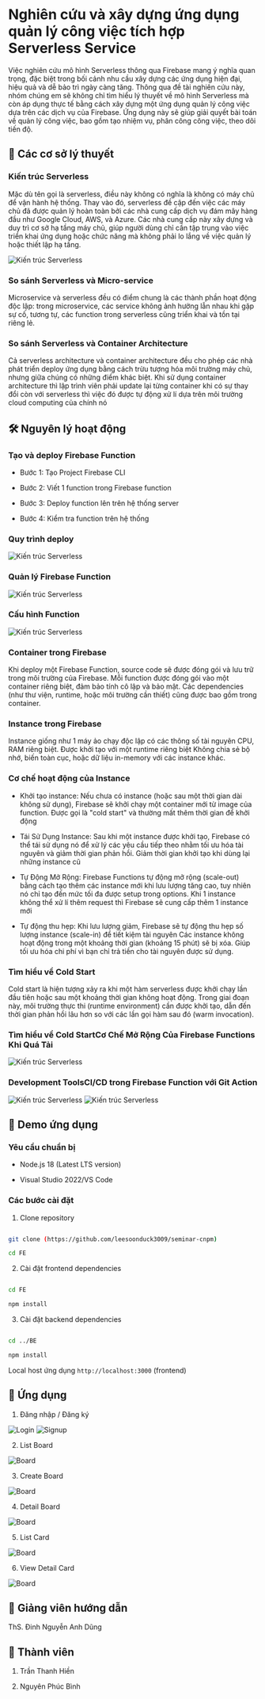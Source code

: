 # Nghiên cứu và xây dựng ứng dụng quản lý công việc tích hợp Serverless Service

Việc nghiên cứu mô hình Serverless thông qua Firebase mang ý nghĩa quan trọng, đặc biệt trong bối cảnh nhu cầu xây dựng các ứng dụng hiện đại, hiệu quả và dễ bảo trì ngày càng tăng. Thông qua đề tài nghiên cứu này, nhóm chúng em sẽ không chỉ tìm hiểu lý thuyết về mô hình Serverless mà còn áp dụng thực tế bằng cách xây dựng một ứng dụng quản lý công việc dựa trên các dịch vụ của Firebase. Ứng dụng này sẽ giúp giải quyết bài toán về quản lý công việc, bao gồm tạo nhiệm vụ, phân công công việc, theo dõi tiến độ.

## 🌟 Các cơ sở lý thuyết

### Kiến trúc Serverless

Mặc dù tên gọi là serverless, điều này không có nghĩa là không có máy chủ để vận hành hệ thống. Thay vào đó, serverless đề cập đến việc các máy chủ đã được quản lý hoàn toàn bởi các nhà cung cấp dịch vụ đám mây hàng đầu như Google Cloud, AWS, và Azure. Các nhà cung cấp này xây dựng và duy trì cơ sở hạ tầng máy chủ, giúp người dùng chỉ cần tập trung vào việc triển khai ứng dụng hoặc chức năng mà không phải lo lắng về việc quản lý hoặc thiết lập hạ tầng.

![Kiến trúc Serverless](./Others/Serverless_Architecture.png)

### So sánh Serverless và Micro-service

Microservice và serverless đều có điểm chung là các thành phần hoạt động độc lập: trong microservice, các service không ảnh hưởng lẫn nhau khi gặp sự cố, tương tự, các function trong serverless cũng triển khai và tồn tại riêng lẻ.

### So sánh Serverless và Container Architecture

Cả serverless architecture và container architecture đều cho phép các nhà phát triển deploy ứng dụng bằng cách trừu tượng hóa môi trường máy chủ, nhưng giữa chúng có những điểm khác biệt. Khi sử dụng container architecture thì lập trình viên phải update lại từng container khi có sự thay đổi còn với serverless thì việc đó được tự động xử lí dựa trên môi trường cloud computing của chính nó

## 🛠️ Nguyên lý hoạt động

### Tạo và deploy Firebase Function

- Bước 1: Tạo Project Firebase CLI

- Bước 2: Viết 1 function trong Firebase function

- Bước 3: Deploy function lên trên hệ thống server

- Bước 4: Kiểm tra function trên hệ thống

### Quy trình deploy

![Kiến trúc Serverless](./Others/image%201.png)

### Quản lý Firebase Function

![Kiến trúc Serverless](./Others/Quản%20lý%20Firebase.png)

### Cấu hình Function

![Kiến trúc Serverless](./Others/Cấu%20hình.png)

### Container trong Firebase

Khi deploy một Firebase Function, source code sẽ
được đóng gói và lưu trữ trong môi trường của
Firebase.
Mỗi function được đóng gói vào một container riêng
biệt, đảm bảo tính cô lập và bảo mật.
Các dependencies (như thư viện, runtime, hoặc môi
trường cần thiết) cũng được bao gồm trong
container.

### Instance trong Firebase

Instance giống như 1 máy ảo chạy độc lập có các thông số tài nguyên CPU, RAM riêng biệt.
Được khởi tạo với một runtime riêng biệt
Không chia sẻ bộ nhớ, biến toàn cục, hoặc dữ liệu in-memory với các instance khác.

### Cơ chế hoạt động của Instance

- Khởi tạo instance: Nếu chưa có instance (hoặc sau một thời gian dài không sử dụng), Firebase sẽ khởi chạy một container mới từ image của function.
  Được gọi là "cold start" và thường mất thêm thời gian
  để khởi động

- Tái Sử Dụng Instance: Sau khi một instance được khởi tạo, Firebase có thể
  tái sử dụng nó để xử lý các yêu cầu tiếp theo nhằm
  tối ưu hóa tài nguyên và giảm thời gian phản hồi.
  Giảm thời gian khởi tạo khi dùng lại những instance
  cũ

- Tự Động Mở Rộng: Firebase Functions tự động mở rộng (scale-out) bằng
  cách tạo thêm các instance mới khi lưu lượng tăng
  cao, tuy nhiên nó chỉ tạo đến mức tối đa được setup
  trong options.
  Khi 1 instance không thể xử lí thêm request thì
  Firebase sẽ cung cấp thêm 1 instance mới

- Tự động thu hẹp: Khi lưu lượng giảm, Firebase sẽ tự động thu hẹp số
  lượng instance (scale-in) để tiết kiệm tài nguyên
  Các instance không hoạt động trong một khoảng thời
  gian (khoảng 15 phút) sẽ bị xóa.
  Giúp tối ưu hóa chi phí vì bạn chỉ trả tiền cho tài
  nguyên được sử dụng.

### Tìm hiểu về Cold Start

Cold start là hiện tượng xảy ra khi một hàm
serverless được khởi chạy lần đầu tiên hoặc sau một
khoảng thời gian không hoạt động.
Trong giai đoạn này, môi trường thực thi (runtime
environment) cần được khởi tạo, dẫn đến thời gian
phản hồi lâu hơn so với các lần gọi hàm sau đó
(warm invocation).

### Tìm hiểu về Cold StartCơ Chế Mở Rộng Của Firebase Functions Khi Quá Tải

![Kiến trúc Serverless](./Others/Cold%20Start.png)

### Development ToolsCI/CD trong Firebase Function với Git Action

![Kiến trúc Serverless](./Others/image2.png)
![Kiến trúc Serverless](./Others/image3.png)

## 🚀 Demo ứng dụng

### Yêu cầu chuẩn bị

- Node.js 18 (Latest LTS version)

- Visual Studio 2022/VS Code

### Các bước cài đặt

1. Clone repository

```bash

git clone (https://github.com/leesoonduck3009/seminar-cnpm)

cd FE

```

2. Cài đặt frontend dependencies

```bash

cd FE

npm install

```

3. Cài đặt backend dependencies

```bash

cd ../BE

npm install

```

Local host ứng dụng `http://localhost:3000` (frontend)

## 📝 Ứng dụng

1. Đăng nhập / Đăng ký

![Login](./Others/login.png)
![Signup](./Others/signup.png)

2. List Board

![Board](./Others/board.png)

3. Create Board

![Board](./Others/createboard.png)

4. Detail Board

![Board](./Others/detail.png)

5. List Card

![Board](./Others/detail2.png)

6. View Detail Card

![Board](./Others/detailcard.png)

## 🌟 Giảng viên hướng dẫn

ThS. Đinh Nguyễn Anh Dũng

## 🤝 Thành viên

1. Trần Thanh Hiền

2. Nguyên Phúc Bình
